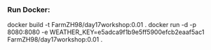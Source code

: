### Run Docker:
docker build -t FarmZH98/day17workshop:0.01 . 
docker run -d -p 8080:8080 -e WEATHER_KEY=e5adca9f1b9e5ff5900efcb2eaaf5ac1 FarmZH98/day17workshop:0.01 .
